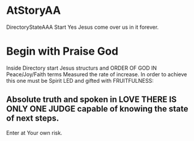 # AtStoryAA
DirectoryStateAAA Start Yes Jesus come over us in it forever.

# Begin with Praise God
Inside Directory start Jesus structurs and ORDER OF GOD IN Peace/Joy/Faith terms Measured the rate of increase.
In order to achieve this one must be Spirit LED and gifted with FRUITFULNESS:
## Absolute truth and spoken in LOVE THERE IS ONLY ONE JUDGE capable of knowing the state of next steps.
Enter at Your own risk.

